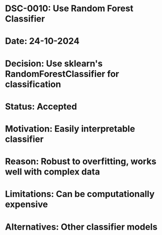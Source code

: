 # DSC-0010: Use Random Forest Classifier
# Date: 24-10-2024
# Decision: Use sklearn's RandomForestClassifier for classification
# Status: Accepted
# Motivation: Easily interpretable classifier
# Reason: Robust to overfitting, works well with complex data
# Limitations: Can be computationally expensive
# Alternatives: Other classifier models
